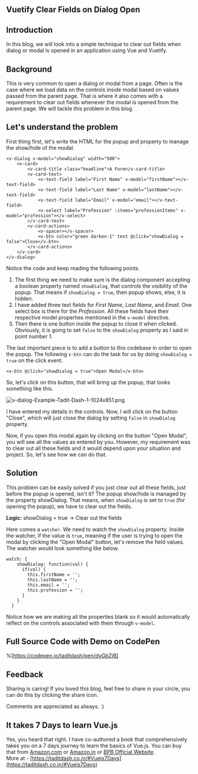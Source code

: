 ## Vuetify Clear Fields on Dialog Open

## Introduction

In this blog, we will look into a simple technique to clear out fields when dialog or modal is opened in an application using Vue and Vuetify.

## Background

This is very common to open a dialog or modal from a page. Often is the case where we load data on the controls inside modal based on values passed from the parent page. That is where it also comes with a requirement to clear out fields whenever the modal is opened from the parent page. We will tackle this problem in this blog.

## Let's understand the problem

First thing first, let's write the HTML for the popup and property to manage the show/hide of the modal.

```
<v-dialog v-model="showDialog" width="500">
    <v-card>
        <v-card-title class="headline">A Form</v-card-title>
        <v-card-text>
            <v-text-field label="First Name" v-model="firstName"></v-text-field>
            <v-text-field label="Last Name" v-model="lastName"></v-text-field>
            <v-text-field label="Email" v-model="email"></v-text-field>
            <v-select label="Profession" :items="professionItems" v-model="profession"></v-select>
        </v-card-text>
        <v-card-actions>
            <v-spacer></v-spacer>
            <v-btn color="green darken-1" text @click="showDialog = false">Close</v-btn>
        </v-card-actions>
    </v-card>
</v-dialog>
``` 

Notice the code and keep reading the following points.

1.  The first thing we need to make sure is the dialog component accepting a boolean property named `showDialog`, that controls the visibility of the popup. That means if `showDialog = true`, then popup shows, else, it is hidden.
2.  I have added three text fields for *First Name*, *Last Name*, and *Email*. One select box is there for the *Profession*. All these fields have their respective model properties mentioned in the `v-model` directive.
3.  Then there is one button inside the popup to close it when clicked. Obviously, it is going to set `false` to the `showDialog` property as I said in point number 1.

The last important piece is to add a button to this codebase in order to open the popup. The following `v-btn` can do the task for us by doing `showDialog = true` on the click event.

```
<v-btn @click="showDialog = true">Open Modal</v-btn>
``` 

So, let's click on this button, that will bring up the popup, that looks something like this.

![v-dialog-Example-Tadit-Dash-1-1024x851.png](https://cdn.hashnode.com/res/hashnode/image/upload/v1630218543083/FjbFneSPB.png)

I have entered my details in the controls. Now, I will click on the button "Close", which will just close the dialog by setting `false` in `showDialog` property.

Now, if you open this modal again by clicking on the button "Open Modal", you will see all the values as entered by you. However, my requirement was to clear out all these fields and it would depend upon your situation and project. So, let's see how we can do that.

## Solution

This problem can be easily solved if you just clear out all these fields, just before the popup is opened, isn't it? The popup show/hide is managed by the property showDialog. That means, when `showDialog` is set to `true` (for opening the popup), we have to clear out the fields.

**Logic:** showDialog = true -> Clear out the fields

Here comes a `watcher`. We need to watch the `showDialog` property. Inside the watcher, if the value is `true`, meaning if the user is trying to open the modal by clicking the "Open Modal" button, let's remove the field values. The watcher would look something like below.

```
watch: {
    showDialog: function(val) {
      if(val) {
        this.firstName = '';
        this.lastName = '';
        this.email = '';
        this.profession = '';
      }
    }
  }
```

Notice how we are making all the properties blank so it would automatically reflect on the controls associated with them through `v-model`.

## Full Source Code with Demo on CodePen
%[https://codepen.io/taditdash/pen/dyGbZjB]

## Feedback

Sharing is caring! If you loved this blog, feel free to share in your circle, you can do this by clicking the share icon.

Comments are appreciated as always. :)

## It takes 7 Days to learn Vue.js

Yes, you heard that right. I have co-authored a book that comprehensively takes you on a 7 days journey to learn the basics of Vue.js. You can buy that from [Amazon.com](https://www.amazon.com/gp/product/9388511867/ref=dbs_a_def_rwt_bibl_vppi_i1) or [Amazon.in](https://www.amazon.in/Learn-Vue-js-Days-Journey-through/dp/9388511867/ref=tmm_pap_swatch_0?_encoding=UTF8&qid=&sr=) or [BPB Official Website](https://bpbonline.com/products/learn-vue-js-in-7-days).  
More at - [https://taditdash.co.in/#Vuejs7Days](https://taditdash.co.in/#Vuejs7Days)